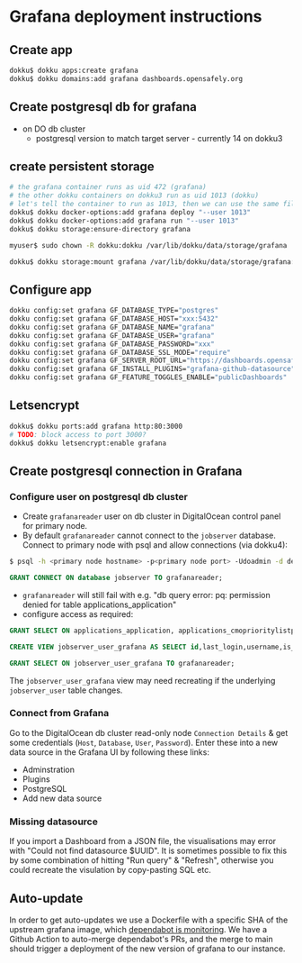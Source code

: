 # Grafana deployment instructions
## Create app

```bash
dokku$ dokku apps:create grafana
dokku$ dokku domains:add grafana dashboards.opensafely.org
```

## Create postgresql db for grafana

* on DO db cluster
  * postgresql version to match target server - currently 14 on dokku3

## create persistent storage

```bash
# the grafana container runs as uid 472 (grafana)
# the other dokku containers on dokku3 run as uid 1013 (dokku)
# let's tell the container to run as 1013, then we can use the same file permissions
dokku$ dokku docker-options:add grafana deploy "--user 1013"
dokku$ dokku docker-options:add grafana run "--user 1013"
dokku$ dokku storage:ensure-directory grafana

myuser$ sudo chown -R dokku:dokku /var/lib/dokku/data/storage/grafana

dokku$ dokku storage:mount grafana /var/lib/dokku/data/storage/grafana:/var/lib/grafana
```

## Configure app

```bash
dokku config:set grafana GF_DATABASE_TYPE="postgres"
dokku config:set grafana GF_DATABASE_HOST="xxx:5432"
dokku config:set grafana GF_DATABASE_NAME="grafana"
dokku config:set grafana GF_DATABASE_USER="grafana"
dokku config:set grafana GF_DATABASE_PASSWORD="xxx"
dokku config:set grafana GF_DATABASE_SSL_MODE="require"
dokku config:set grafana GF_SERVER_ROOT_URL="https://dashboards.opensafely.org/"
dokku config:set grafana GF_INSTALL_PLUGINS="grafana-github-datasource"
dokku config:set grafana GF_FEATURE_TOGGLES_ENABLE="publicDashboards"
```

## Letsencrypt

```bash
dokku$ dokku ports:add grafana http:80:3000
# TODO: block access to port 3000?
dokku$ dokku letsencrypt:enable grafana
```

## Create postgresql connection in Grafana

### Configure user on postgresql db cluster

* Create `grafanareader` user on db cluster in DigitalOcean control panel for primary node.
* By default `grafanareader` cannot connect to the `jobserver` database. Connect to primary node with psql and allow connections (via dokku4):

```sh
$ psql -h <primary node hostname> -p<primary node port> -Udoadmin -d defaultdb
```

```sql
GRANT CONNECT ON database jobserver TO grafanareader;
```

* `grafanareader` will still fail with e.g. "db query error: pq: permission denied for table applications_application"
* configure access as required:

```sql
GRANT SELECT ON applications_application, applications_cmoprioritylistpage, applications_commercialinvolvementpage, applications_datasetspage, applications_legalbasispage, applications_previousehrexperiencepage, applications_recordleveldatapage, applications_referencespage, applications_researcherregistration, applications_sharingcodepage, applications_shortdatareportpage, applications_sponsordetailspage, applications_studydatapage, applications_studyfundingpage, applications_studyinformationpage, applications_studypurposepage, applications_teamdetailspage, applications_typeofstudypage, interactive_analysisrequest, jobserver_backend, jobserver_backendmembership, jobserver_job, jobserver_jobrequest, jobserver_org, jobserver_orgmembership, jobserver_project, jobserver_projectcollaboration, jobserver_projectmembership, jobserver_publishrequest, jobserver_release, jobserver_releasefile, jobserver_releasefilereview, jobserver_repo, jobserver_report, jobserver_snapshot, jobserver_snapshot_files, jobserver_stats, jobserver_workspace, redirects_redirect TO grafanareader;

CREATE VIEW jobserver_user_grafana AS SELECT id,last_login,username,is_active,date_joined,fullname,created_by_id,login_token_expires_at,pat_expires_at,roles FROM jobserver_user;

GRANT SELECT ON jobserver_user_grafana TO grafanareader;
```

The `jobserver_user_grafana` view may need recreating if the underlying `jobserver_user` table changes.

### Connect from Grafana

Go to the DigitalOcean db cluster read-only node `Connection Details` & get some credentials (`Host`, `Database`, `User`, `Password`). Enter these into a new data source in the Grafana UI by following these links:

* Adminstration
* Plugins
* PostgreSQL
* Add new data source

### Missing datasource

If you import a Dashboard from a JSON file, the visualisations may error with "Could not find datasource $UUID". It is sometimes possible to fix this by some combination of hitting "Run query" & "Refresh", otherwise you could recreate the visulation by copy-pasting SQL etc.

## Auto-update

In order to get auto-updates we use a Dockerfile with a specific SHA of the upstream grafana image, which [dependabot is monitoring](https://github.com/ebmdatalab/metrics/blob/c46ba14c5f5f52ac2232da32542d226acea85be9/.github/dependabot.yml#L15-L18). We have a Github Action to auto-merge dependabot's PRs, and the merge to main should trigger a deployment of the new version of grafana to our instance.
